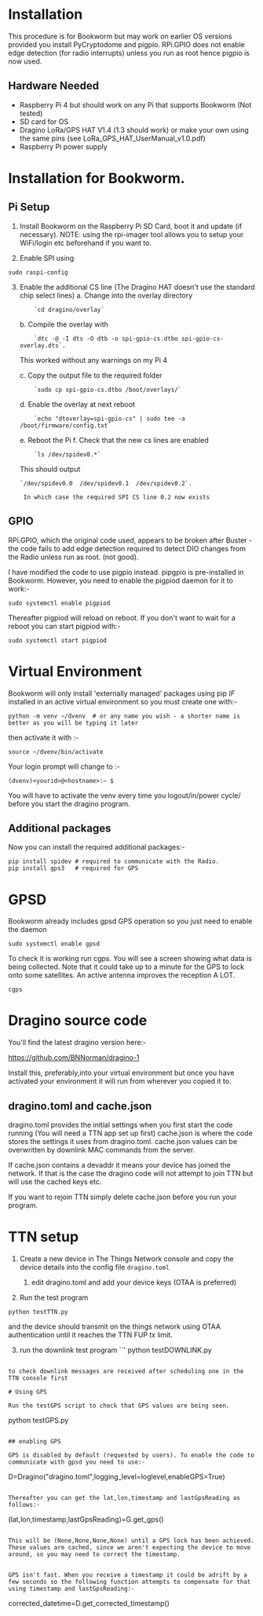 # Installation

This procedure is for Bookworm but may work on earlier OS versions provided you install PyCryptodome and pigpio. RPi.GPIO does not enable edge detection (for radio interrupts) unless you run as root hence pigpio is now used.

## Hardware Needed
* Raspberry Pi 4 but should work on any Pi that supports Bookworm (Not tested)
* SD card for OS
* Dragino LoRa/GPS HAT V1.4 (1.3 should work) or make your own using the same pins (see LoRa_GPS_HAT_UserManual_v1.0.pdf)
* Raspberry Pi power supply

# Installation for Bookworm.

## Pi Setup

1. Install Bookworm on the Raspberry Pi SD Card, boot it and update (if necessary).
   NOTE: using the rpi-imager tool allows you to setup your WiFi/login etc beforehand if you want to.
   
2. Enable SPI using 
```
sudo raspi-config
```

3. Enable the additional CS line (The Dragino HAT doesn't use the standard chip select lines)
    a. Change into the overlay directory 
	```
		`cd dragino/overlay`
	```	
    b. Compile the overlay  with 
	```
		`dtc -@ -I dts -O dtb -o spi-gpio-cs.dtbo spi-gpio-cs-overlay.dts`.
	```	
	
	This worked without any warnings on my Pi 4
	
    c. Copy the output file to the required folder 
	```
		`sudo cp spi-gpio-cs.dtbo /boot/overlays/`
	```	
    d. Enable the overlay at next reboot 
	```
		`echo "dtoverlay=spi-gpio-cs" | sudo tee -a /boot/firmware/config.txt`
	```	
    e. Reboot the Pi
    f. Check that the new cs lines are enabled 
	```
		`ls /dev/spidev0.*` 
	```
	This should output 
	```
	`/dev/spidev0.0  /dev/spidev0.1  /dev/spidev0.2`.  
	```
	    In which case the required SPI CS line 0.2 now exists


## GPIO

RPi.GPIO, which the original code used, appears to be broken after Buster - the code fails to add edge detection required to detect DIO changes from the Radio unless run as root. (not good).

I have modified the code to use pigpio instead. pipgpio is pre-installed in Bookworm. However, you need to enable the pigpiod daemon for it to work:-

```
sudo systemctl enable pigpiod

```

Thereafter pigpiod will reload on reboot. If you don't want to wait for a reboot you can start pigpiod with:-

```
sudo systemctl start pigpiod
```


# Virtual Environment

Bookworm will only install 'externally managed' packages using pip *IF* installed in an active virtual environment so you must create one with:-

```
python -m venv ~/dvenv  # or any name you wish - a shorter name is better as you will be typing it later

```

then activate it with :-

```
source ~/dvenv/bin/activate
```

Your login prompt will change to :-

```
(dvenv)<yourid>@<hostname>:~ $
```

You will have to activate the venv every time you logout/in/power cycle/ before you start the dragino program.

## Additional packages

Now you can install the required additional packages:-

```
pip install spidev # required to communicate with the Radio.
pip install gps3   # required for GPS
```

# GPSD
Bookworm already includes gpsd GPS operation so you just need to enable the daemon

```
sudo systemctl enable gpsd
```

To check it is working run cgps. You will see a screen showing what data is being collected. Note that it could take up to a minute for the GPS to lock onto some satellites. An active antenna improves the reception A LOT.
```
cgps
```


# Dragino source code

You'll find the latest dragino version here:-

https://github.com/BNNorman/dragino-1

Install this, preferably,into your virtual environment but once you have activated your environment it will run from wherever you copied it to.


## dragino.toml and cache.json

dragino.toml provides the initial settings when you first start the code running (You will need a TTN app set up first)
cache.json is where the code stores the settings it uses from dragino.toml. cache.json values can be overwritten by downlink MAC commands from the server.

If cache.json contains a devaddr it means your device has joined the network. If that is the case the dragino code will not attempt to join TTN but will use the cached keys etc.

If you want to rejoin TTN simply delete cache.json before you run your program.


# TTN setup

1. Create a new device in The Things Network console and copy the device details into the config file `dragino.toml`
    1. edit dragino.toml and add your device keys (OTAA is preferred)

2. Run the test program 
``` 
python testTTN.py
``` 
and the device should transmit on the things network using OTAA authentication until it reaches the TTN FUP tx limit.

3. run the downlink test program
``'
python testDOWNLINK.py
```

to check downlink messages are received after scheduling one in the TTN console first

# Using GPS

Run the testGPS script to check that GPS values are being seen.

```
python testGPS.py
```

## enabling GPS

GPS is disabled by default (requested by users). To enable the code to communicate with gpsd you need to use:-

```
D=Dragino("dragino.toml",logging_level=loglevel,enableGPS=True)
```

Thereafter you can get the lat,lon,timestamp and lastGpsReading as follows:-

```
(lat,lon,timestamp,lastGpsReading)=G.get_gps() 

```

This will be (None,None,None,None) until a GPS lock has been achieved. These values are cached, since we aren't expecting the device to move around, so you may need to correct the timestamp.


GPS isn't fast. When you receive a timestamp it could be adrift by a few seconds so the following function attempts to compensate for that using timestamp and lastGpsReading:-

```
corrected_datetime=D.get_corrected_timestamp()

```












